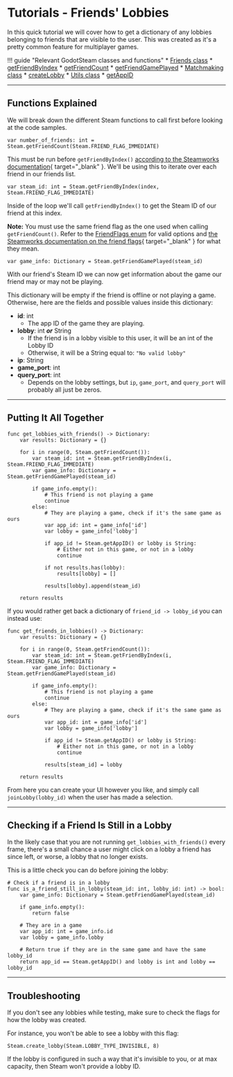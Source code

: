 # Tutorials - Friends' Lobbies

In this quick tutorial we will cover how to get a dictionary of any lobbies belonging to friends that are visible to the user. This was created as it's a pretty common feature for multiplayer games.

<div class="start-grid" markdown>

!!! guide "Relevant GodotSteam classes and functions"
	* [Friends class](../classes/friends.md)
		* [getFriendByIndex](../classes/friends.md#getfriendbyindex)
		* [getFriendCount](../classes/friends.md#getfriendcount)
		* [getFriendGamePlayed](../classes/friends.md#getfriendgameplayed)
	* [Matchmaking class](../classes/matchmaking.md)
		* [createLobby](../classes/matchmaking.md#createlobby)
	* [Utils class](../classes/utils.md)
		* [getAppID](../classes/utils.md#getappid)
</div>

---

## Functions Explained

We will break down the different Steam functions to call first before looking at the code samples.

````
var number_of_friends: int = Steam.getFriendCount(Steam.FRIEND_FLAG_IMMEDIATE)
````

This must be run before `getFriendByIndex()` [according to the Steamworks documentation](https://partner.steamgames.com/doc/api/ISteamFriends#GetFriendByIndex){ target="\_blank" }. We'll be using this to iterate over each friend in our friends list.

````
var steam_id: int = Steam.getFriendByIndex(index, Steam.FRIEND_FLAG_IMMEDIATE)
````

Inside of the loop we'll call `getFriendByIndex()` to get the Steam ID of our friend at this index.

**Note:** You must use the same friend flag as the one used when calling `getFriendCount()`. Refer to the [FriendFlags enum](../classes/friends.md#friendflags) for valid options and [the Steamworks documentation on the friend flags](https://partner.steamgames.com/doc/api/ISteamFriends#EFriendFlags){ target="\_blank" } for what they mean.

````
var game_info: Dictionary = Steam.getFriendGamePlayed(steam_id)
````

With our friend's Steam ID we can now get information about the game our friend may or may not be playing.

This dictionary will be empty if the friend is offline or not playing a game. Otherwise, here are the fields and possible values inside this dictionary:

- **id**: int
	- The app ID of the game they are playing.
- **lobby**: int ***or*** String
	- If the friend is in a lobby visible to this user, it will be an int of the Lobby ID
	- Otherwise, it will be a String equal to: `"No valid lobby"`
- **ip**: String
- **game_port**: int
- **query_port**: int
	- Depends on the lobby settings, but `ip`, `game_port`, and `query_port` will probably all just be zeros.

---

## Putting It All Together

````
func get_lobbies_with_friends() -> Dictionary:
	var results: Dictionary = {}

	for i in range(0, Steam.getFriendCount()):
		var steam_id: int = Steam.getFriendByIndex(i, Steam.FRIEND_FLAG_IMMEDIATE)
		var game_info: Dictionary = Steam.getFriendGamePlayed(steam_id)

		if game_info.empty():
			# This friend is not playing a game
			continue
		else:
			# They are playing a game, check if it's the same game as ours
			var app_id: int = game_info['id']
			var lobby = game_info['lobby']
			
			if app_id != Steam.getAppID() or lobby is String:
				# Either not in this game, or not in a lobby
				continue

			if not results.has(lobby):
				results[lobby] = []

			results[lobby].append(steam_id)

	return results
````

If you would rather get back a dictionary of `friend_id -> lobby_id` you can instead use:

````
func get_friends_in_lobbies() -> Dictionary:
	var results: Dictionary = {}

	for i in range(0, Steam.getFriendCount()):
		var steam_id: int = Steam.getFriendByIndex(i, Steam.FRIEND_FLAG_IMMEDIATE)
		var game_info: Dictionary = Steam.getFriendGamePlayed(steam_id)

		if game_info.empty():
			# This friend is not playing a game
			continue
		else:
			# They are playing a game, check if it's the same game as ours
			var app_id: int = game_info['id']
			var lobby = game_info['lobby']

			if app_id != Steam.getAppID() or lobby is String:
				# Either not in this game, or not in a lobby
				continue

			results[steam_id] = lobby

	return results
````

From here you can create your UI however you like, and simply call `joinLobby(lobby_id)` when the user has made a selection.

---

## Checking if a Friend Is Still in a Lobby

In the likely case that you are not running `get_lobbies_with_friends()` every frame, there's a small chance a user might click on a lobby a friend has since left, or worse, a lobby that no longer exists.

This is a little check you can do before joining the lobby:

````
# Check if a friend is in a lobby
func is_a_friend_still_in_lobby(steam_id: int, lobby_id: int) -> bool:
	var game_info: Dictionary = Steam.getFriendGamePlayed(steam_id)
	
	if game_info.empty():
		return false

	# They are in a game
	var app_id: int = game_info.id
	var lobby = game_info.lobby

	# Return true if they are in the same game and have the same lobby_id
	return app_id == Steam.getAppID() and lobby is int and lobby == lobby_id
````

---

## Troubleshooting

If you don't see any lobbies while testing, make sure to check the flags for how the lobby was created.

For instance, you won't be able to see a lobby with this flag:

````
Steam.create_lobby(Steam.LOBBY_TYPE_INVISIBLE, 8)
````

If the lobby is configured in such a way that it's invisible to you, or at max capacity, then Steam won't provide a lobby ID.
